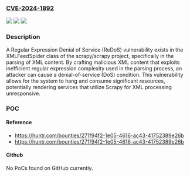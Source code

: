 ### [CVE-2024-1892](https://cve.mitre.org/cgi-bin/cvename.cgi?name=CVE-2024-1892)
![](https://img.shields.io/static/v1?label=Product&message=scrapy%2Fscrapy&color=blue)
![](https://img.shields.io/static/v1?label=Version&message=unspecified%3C%202.11%20&color=brighgreen)
![](https://img.shields.io/static/v1?label=Vulnerability&message=CWE-1333%20Inefficient%20Regular%20Expression%20Complexity&color=brighgreen)

### Description

A Regular Expression Denial of Service (ReDoS) vulnerability exists in the XMLFeedSpider class of the scrapy/scrapy project, specifically in the parsing of XML content. By crafting malicious XML content that exploits inefficient regular expression complexity used in the parsing process, an attacker can cause a denial-of-service (DoS) condition. This vulnerability allows for the system to hang and consume significant resources, potentially rendering services that utilize Scrapy for XML processing unresponsive.

### POC

#### Reference
- https://huntr.com/bounties/271f94f2-1e05-4616-ac43-41752389e26b
- https://huntr.com/bounties/271f94f2-1e05-4616-ac43-41752389e26b

#### Github
No PoCs found on GitHub currently.

